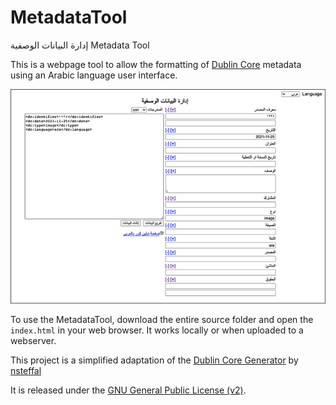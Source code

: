 # MetadataTool
إدارة البيانات الوصفية Metadata Tool

This is a webpage tool to allow the formatting of <a href="https://dublincore.org">Dublin Core</a> metadata using an Arabic language user interface.

![alt screenshot of metadatatool](https://github.com/Qirab/MetadataTool/blob/main/img/screenshot.png?raw=true)

To use the MetadataTool, download the entire source folder and open the <code>index.html</code> in your web browser. It works locally or when uploaded to a webserver.

This project is a simplified adaptation of the <a href="https://github.com/nsteffel/dublin-core-generator">Dublin Core Generator</a> by <a href="https://github.com/nsteffel">nsteffal</a>

It is released under the <a href="https://www.gnu.org/licenses/gpl-2.0.txt">GNU General Public License (v2)</a>.
